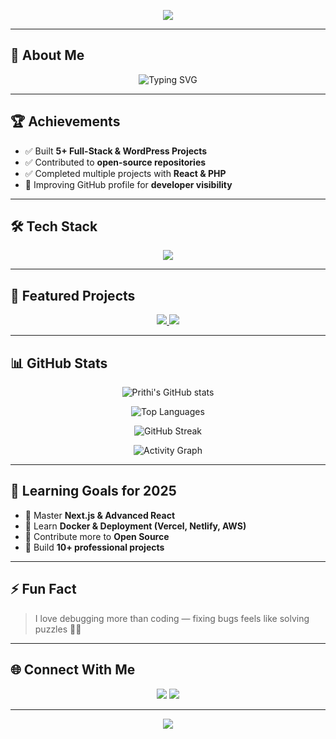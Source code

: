 <p align="center">
  <img src="https://capsule-render.vercel.app/api?type=waving&color=gradient&height=250&section=header&text=Prithi%20Babu&fontSize=60&fontAlignY=35&desc=Frontend%20Developer%20|%20Aspiring%20Full-Stack%20Engineer&descAlignY=55&animation=fadeIn" />
</p>

---

## 🌟 About Me  
<p align="center">
  <img src="https://readme-typing-svg.demolab.com?font=Fira+Code&size=25&pause=1000&center=true&vCenter=true&width=600&lines=💻+Frontend+Developer;🚀+Aspiring+Full-Stack+Engineer;📚+Lifelong+Learner;🌍+Open+Source+Contributor" alt="Typing SVG" />
</p>

---

## 🏆 Achievements  
- ✅ Built **5+ Full-Stack & WordPress Projects**  
- ✅ Contributed to **open-source repositories**  
- ✅ Completed multiple projects with **React & PHP**  
- 🥇 Improving GitHub profile for **developer visibility**  

---

## 🛠️ Tech Stack  

<p align="center">
<img src="https://skillicons.dev/icons?i=html,css,js,react,php,mysql,wordpress,git,github,vscode,tailwind,nodejs" />
</p>

---

## 📂 Featured Projects  
<p align="center">
  <a href="https://github.com/prithi2004/movie-explorer">
    <img src="https://github-readme-stats.vercel.app/api/pin/?username=prithi2004&repo=movie-explorer&theme=radical" />
  </a>
  <a href="https://github.com/prithi2004/doctor-appointment-system">
    <img src="https://github-readme-stats.vercel.app/api/pin/?username=prithi2004&repo=doctor-appointment-system&theme=radical" />
  </a>
</p>

---

## 📊 GitHub Stats  

<div align="center">
  
![Prithi's GitHub stats](https://github-readme-stats.vercel.app/api?username=prithi2004&show_icons=true&theme=radical&cache_seconds=86400)  

![Top Languages](https://github-readme-stats.vercel.app/api/top-langs/?username=prithi2004&layout=compact&theme=radical&cache_seconds=86400)  

![GitHub Streak](https://streak-stats.demolab.com?user=prithi2004&theme=radical)  

![Activity Graph](https://github-readme-activity-graph.vercel.app/graph?username=prithi2004&theme=radical&area=true)  

</div>

---

## 🚀 Learning Goals for 2025  
- 🔹 Master **Next.js & Advanced React**  
- 🔹 Learn **Docker & Deployment (Vercel, Netlify, AWS)**  
- 🔹 Contribute more to **Open Source**  
- 🔹 Build **10+ professional projects**  

---

## ⚡ Fun Fact  
> I love debugging more than coding — fixing bugs feels like solving puzzles 🧩🔥  

---

## 🌐 Connect With Me  
<p align="center">
  <a href="https://www.linkedin.com/in/prithi2004"><img src="https://img.shields.io/badge/LinkedIn-0A66C2?style=for-the-badge&logo=linkedin&logoColor=white"/></a>
  <a href="mailto:prithi2004@gmail.com"><img src="https://img.shields.io/badge/Gmail-D14836?style=for-the-badge&logo=gmail&logoColor=white"/></a>
</p>

---

<p align="center">
  <img src="https://capsule-render.vercel.app/api?type=waving&color=gradient&height=120&section=footer"/>
</p>
